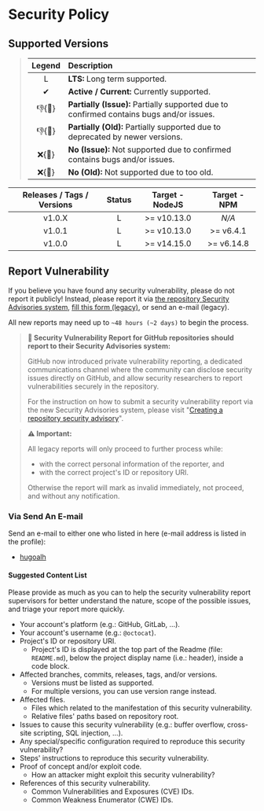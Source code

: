 # Security Policy

## Supported Versions

> | **Legend** | **Description** |
> |:-:|:--|
> | L | **LTS:** Long term supported. |
> | ✔ | **Active / Current:** Currently supported. |
> | 👎{🐛} | **Partially (Issue):** Partially supported due to confirmed contains bugs and/or issues. |
> | 👎{🧓} | **Partially (Old):** Partially supported due to deprecated by newer versions. |
> | ❌{🐛} | **No (Issue):** Not supported due to confirmed contains bugs and/or issues. |
> | ❌{🧓} | **No (Old):** Not supported due to too old. |

| **Releases / Tags / Versions** | **Status** | **Target - NodeJS** | **Target - NPM** |
|:-:|:-:|:-:|:-:|
| v1.0.X | L | >= v10.13.0 | *N/A* |
| v1.0.1 | L | >= v10.13.0 | >= v6.4.1 |
| v1.0.0 | L | >= v14.15.0 | >= v6.14.8 |

## Report Vulnerability

If you believe you have found any security vulnerability, please do not report it publicly! Instead, please report it via [the repository Security Advisories system](https://github.com/hugoalh-studio/unique-array-nodejs/security/advisories/new), [fill this form (legacy)](https://forms.gle/iYjv8jGqkBzjy9yW9), or send an e-mail (legacy).

All new reports may need up to `~48 hours (~2 days)` to begin the process.

> **📢 Security Vulnerability Report for GitHub repositories should report to their Security Advisories system:**
>
> GitHub now introduced private vulnerability reporting, a dedicated communications channel where the community can disclose security issues directly on GitHub, and allow security researchers to report vulnerabilities securely in the repository.
>
> For the instruction on how to submit a security vulnerability report via the new Security Advisories system, please visit "[Creating a repository security advisory](https://docs.github.com/en/code-security/security-advisories/repository-security-advisories/creating-a-repository-security-advisory)".

> **⚠ Important:**
>
> All legacy reports will only proceed to further process while:
>
> - with the correct personal information of the reporter, and
> - with the correct project's ID or repository URI.
>
> Otherwise the report will mark as invalid immediately, not proceed, and without any notification.

### Via Send An E-mail

Send an e-mail to either one who listed in here (e-mail address is listed in the profile):

- [hugoalh](https://github.com/hugoalh)

#### Suggested Content List

Please provide as much as you can to help the security vulnerability report supervisors for better understand the nature, scope of the possible issues, and triage your report more quickly.

- Your account's platform (e.g.: GitHub, GitLab, ...).
- Your account's username (e.g.: `@octocat`).
- Project's ID or repository URI.
  - Project's ID is displayed at the top part of the Readme (file: `README.md`), below the project display name (i.e.: header), inside a code block.
- Affected branches, commits, releases, tags, and/or versions.
  - Versions must be listed as supported.
  - For multiple versions, you can use version range instead.
- Affected files.
  - Files which related to the manifestation of this security vulnerability.
  - Relative files' paths based on repository root.
- Issues to cause this security vulnerability (e.g.: buffer overflow, cross-site scripting, SQL injection, ...).
- Any special/specific configuration required to reproduce this security vulnerability?
- Steps' instructions to reproduce this security vulnerability.
- Proof of concept and/or exploit code.
  - How an attacker might exploit this security vulnerability?
- References of this security vulnerability.
  - Common Vulnerabilities and Exposures (CVE) IDs.
  - Common Weakness Enumerator (CWE) IDs.

